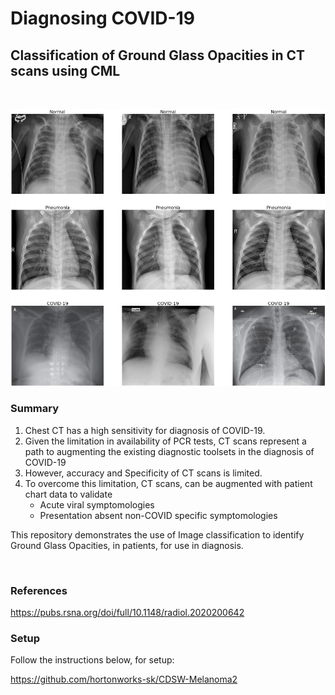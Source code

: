 # Diagnosing COVID-19 
## Classification of Ground Glass Opacities in CT scans using CML  



<BR>

<p align="center"><img src="images/CT_Scans.png" width="600"></p>


### Summary

1. Chest CT has a high sensitivity for diagnosis of COVID-19.
2. Given the limitation in availability of PCR tests, CT scans represent a path to augmenting the existing diagnostic toolsets in the diagnosis of COVID-19
3. However, accuracy and Specificity of CT scans is limited.  
4. To overcome this limitation, CT scans, can be augmented with patient chart data to validate 
   - Acute viral symptomologies
   - Presentation absent non-COVID specific symptomologies 

This repository demonstrates the use of Image classification to identify Ground Glass Opacities, in patients, for use in diagnosis.  

<BR>

### References

https://pubs.rsna.org/doi/full/10.1148/radiol.2020200642

### Setup

Follow the instructions below, for setup: 

https://github.com/hortonworks-sk/CDSW-Melanoma2